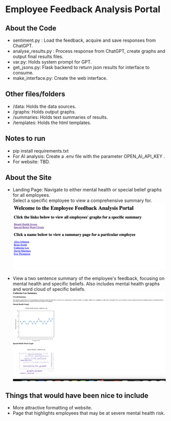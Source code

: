 # Employee Feedback Analysis Portal

## About the Code

* sentiment.py : Load the feedback, acquire and save responses from ChatGPT.
* analyse_results.py : Process response from ChatGPT, create graphs and output final results files.
* var.py: Holds system prompt for GPT.
* get_jsons.py: Flask backend to return json results for interface to consume.
* make_interface.py: Create the web interface.

## Other files/folders
* /data: Holds the data sources.
* /graphs: Holds output graphs.
* /summaries: Holds text summaries of results.
* /templates: Holds the html templates.

## Notes to run
* pip install requirements.txt
* For AI analysis: Create a .env file with the parameter OPEN_AI_API_KEY .
* For website: TBD.

## About the Site

* Landing Page: Navigate to either mental health or special belief graphs for all employees.\
Select a specific employee to view a comprehensive summary for.
![alt text](image.png)

* View a two sentence summary of the employee's feedback, focusing on mental health and specific beliefs. Also includes mental health graphs and word cloud of specific beliefs. ![](image-1.png)

## Things that would have been nice to include
* More attractive formatting of website.
* Page that highlights employees that may be at severe mental health risk.